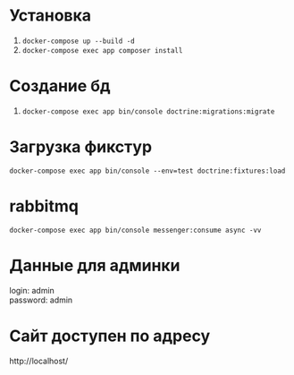 # Установка

1. `docker-compose up --build -d`
2. `docker-compose exec app composer install`

# Создание бд

1. `docker-compose exec app bin/console doctrine:migrations:migrate`

# Загрузка фикстур

`docker-compose exec app bin/console --env=test doctrine:fixtures:load`

# rabbitmq

`docker-compose exec app bin/console messenger:consume async -vv`

# Данные для админки

login: admin <br>
password: admin

# Сайт доступен по адресу

http://localhost/
